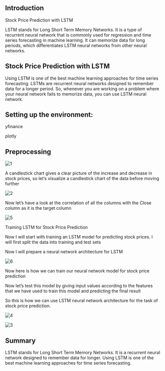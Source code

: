
## Introduction

Stock Price Prediction with LSTM

LSTM stands for Long Short Term Memory Networks. It is a type of recurrent neural network that is commonly used for regression and time series forecasting in machine learning. It can memorize data for long periods, which differentiates LSTM neural networks from other neural networks. 
## Stock Price Prediction with LSTM

Using LSTM is one of the best machine learning approaches for time series forecasting. LSTMs are recurrent neural networks designed to remember data for a longer period. So, whenever you are working on a problem where your neural network fails to memorize data, you can use LSTM neural network.
## Setting up the environment:
yfinance

plotly


##  Preprocessing

![1](https://user-images.githubusercontent.com/99526815/160530583-01ddf387-5b59-427b-8973-3b4917ff34b1.PNG)

A candlestick chart gives a clear picture of the increase and decrease in stock prices, so let’s visualize a candlestick chart of the data before moving further

![2](https://user-images.githubusercontent.com/99526815/160530605-4d04c783-3012-497b-bdf0-e873fb6d44c6.PNG)

Now let’s have a look at the correlation of all the columns with the Close column as it is the target column

![5](https://user-images.githubusercontent.com/99526815/160530629-c4e7e51e-376d-4304-a39e-9c82845dde3b.PNG)

Training LSTM for Stock Price Prediction

Now I will start with training an LSTM model for predicting stock prices. I will first split the data into training and test sets

Now I will prepare a neural network architecture for LSTM

![6](https://user-images.githubusercontent.com/99526815/160530803-6537658a-cfb7-4267-a66a-44f5ac734fde.PNG)

Now here is how we can train our neural network model for stock price prediction

Now let’s test this model by giving input values according to the features that we have used to train this model and predicting the final result

So this is how we can use LSTM neural network architecture for the task of stock price prediction.

![4](https://user-images.githubusercontent.com/99526815/160530835-2fe04e78-bbc0-4f63-a4fd-df7240cd2a3c.PNG)

![3](https://user-images.githubusercontent.com/99526815/160530932-fb5d2edb-0d51-4b11-8b48-32ceec44a413.PNG)

## Summary

LSTM stands for Long Short Term Memory Networks. It is a recurrent neural network designed to remember data for longer. Using LSTM is one of the best machine learning approaches for time series forecasting.
